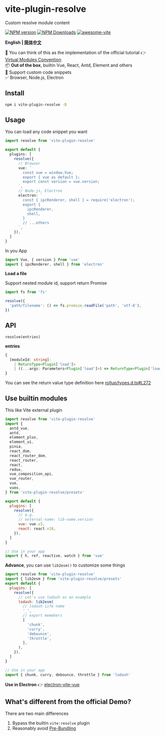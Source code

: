 # vite-plugin-resolve

Custom resolve module content

[![NPM version](https://img.shields.io/npm/v/vite-plugin-resolve.svg)](https://npmjs.org/package/vite-plugin-resolve)
[![NPM Downloads](https://img.shields.io/npm/dm/vite-plugin-resolve.svg?style=flat)](https://npmjs.org/package/vite-plugin-resolve)
[![awesome-vite](https://awesome.re/badge.svg)](https://github.com/vitejs/awesome-vite)

**English | [简体中文](https://github.com/vite-plugin/vite-plugin-resolve/blob/main/README.zh-CN.md)**

🤔 You can think of this as the implementation of the official tutorial 👉 [Virtual Modules Convention](https://vitejs.dev/guide/api-plugin.html#virtual-modules-convention)  
📦 **Out of the box**, builtin Vue, React, Antd, Element and others  
🌱 Support custom code snippets  
✅ Browser, Node.js, Electron  

## Install

```bash
npm i vite-plugin-resolve -D
```

## Usage

You can load any code snippet you want

```ts
import resolve from 'vite-plugin-resolve'

export default {
  plugins: [
    resolve({
      // Browser
      vue: `
        const vue = window.Vue; 
        export { vue as default };
        export const version = vue.version;
      `,
      // Node.js, Electron
      electron: `
        const { ipcRenderer, shell } = require('electron');
        export {
          ipcRenderer,
          shell,
        }
        // ...others
      `,
    }),
  ]
}
```

In you App

```ts
import Vue, { version } from 'vue'
import { ipcRenderer, shell } from 'electron'
```

**Load a file**

Support nested module id, support return Promise

```ts
import fs from 'fs'

resolve({
  'path/filename': () => fs.promise.readFile('path', 'utf-8'),
})
```

## API

`resolve(entries)`

**entries**

```ts
{
  [moduleId: string]:
    | ReturnType<Plugin['load']>
    | ((...args: Parameters<Plugin['load']>) => ReturnType<Plugin['load']>)
}
```

You can see the return value type definition here [rollup/types.d.ts#L272](https://github.com/rollup/rollup/blob/b8315e03f9790d610a413316fbf6d565f9340cab/src/rollup/types.d.ts#L272)

## Use builtin modules

This like Vite external plugin

```js
import resolve from 'vite-plugin-resolve'
import {
  antd_vue,
  antd,
  element_plus,
  element_ui,
  pinia,
  react_dom,
  react_router_dom,
  react_router,
  react,
  redux,
  vue_composition_api,
  vue_router,
  vue,
  vuex,
} from 'vite-plugin-resolve/presets'

export default {
  plugins: [
    resolve({
      // e.g.
      // external-name: lib-name.version
      vue: vue.v3,
      react: react.v18,
    }),
  ]
}

// Use in your app
import { h, ref, reactive, watch } from 'vue'
```

**Advance**, you can use `lib2esm()` to customize some things

```js
import resolve from 'vite-plugin-resolve'
import { lib2esm } from 'vite-plugin-resolve/presets'
export default {
  plugins: [
    resolve({
      // Let's use lodash as an example
      lodash: lib2esm(
        // lodash iife name
        '_',
        // export memebers
        [
          'chunk',
          'curry',
          'debounce',
          'throttle',
        ],
      ),
    }),
  ]
}

// Use in your app
import { chunk, curry, debounce, throttle } from 'lodash'
```

**Use in Electron** 👉 [electron-vite-vue](https://github.com/electron-vite/electron-vite-vue/blob/main/packages/renderer/vite.config.ts)

## What's different from the official Demo?

There are two main differences

1. Bypass the builtin `vite:resolve` plugin
2. Reasonably avoid [Pre-Bundling](https://vitejs.dev/guide/dep-pre-bundling.html)
